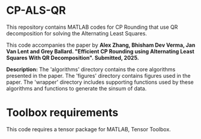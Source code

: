 # CP-ALS-QR
This repository contains MATLAB codes for CP Rounding that use QR decomposition for solving the Alternating Least Squares. 

This code accompanies the paper by **Alex Zhang, Bhisham Dev Verma, Jan Van Lent and Grey Ballard. "Efficient CP Rounding using Alternating Least Squares With QR Decomposition". Submitted, 2025.**

**Description:** 
The 'algorithms' directory contains the core algorithms presented in the paper. The 'figures' directory contains figures used in the paper. The 'wrapper' directory includes supporting functions used by these algorithms and functions to generate the sinsum of data.

# Toolbox requirements
This code requires a tensor package for MATLAB, Tensor Toolbox.
